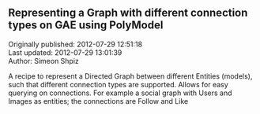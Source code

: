 ## Representing a Graph with different connection types on GAE using PolyModel  
Originally published: 2012-07-29 12:51:18  
Last updated: 2012-07-29 13:01:39  
Author: Simeon Shpiz  
  
A recipe to represent a Directed Graph between different Entities (models), such that different connection types are supported. 
Allows for easy querying on connections.
For example a social graph with Users and Images as entities; the connections are Follow and Like